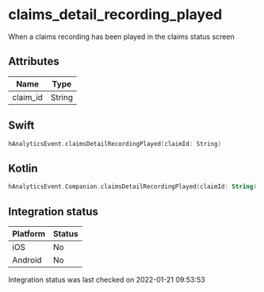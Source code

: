 # claims_detail_recording_played
When a claims recording has been played in the claims status screen

## Attributes

| Name      | Type |
| ----------- | ----------- |
| claim_id      | String       |

## Swift

```swift
hAnalyticsEvent.claimsDetailRecordingPlayed(claimId: String)
```

## Kotlin

```kotlin
hAnalyticsEvent.Companion.claimsDetailRecordingPlayed(claimId: String)
```

## Integration status

| Platform      | Status |
| ----------- | ----------- |
| iOS      |    No    |
| Android      | No       |

Integration status was last checked on 2022-01-21 09:53:53